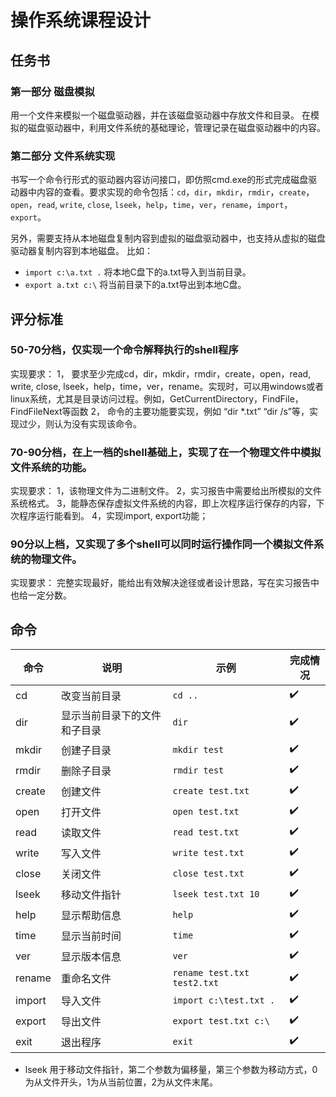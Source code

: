 # 操作系统课程设计

## 任务书

### 第一部分 磁盘模拟

用一个文件来模拟一个磁盘驱动器，并在该磁盘驱动器中存放文件和目录。
在模拟的磁盘驱动器中，利用文件系统的基础理论，管理记录在磁盘驱动器中的内容。

### 第二部分 文件系统实现

书写一个命令行形式的驱动器内容访问接口，即仿照cmd.exe的形式完成磁盘驱动器中内容的查看。要求实现的命令包括：`cd`，`dir`，`mkdir`，`rmdir`，`create`，`open`，`read`, `write`, `close`, `lseek`，`help`，`time`，`ver`，`rename`，`import`，`export`。

另外，需要支持从本地磁盘复制内容到虚拟的磁盘驱动器中，也支持从虚拟的磁盘驱动器复制内容到本地磁盘。
比如：
- `import c:\a.txt .`  将本地C盘下的a.txt导入到当前目录。
- `export a.txt c:\`   将当前目录下的a.txt导出到本地C盘。

## 评分标准

### 50-70分档，仅实现一个命令解释执行的shell程序
实现要求：
1，	要求至少完成cd，dir，mkdir，rmdir，create，open，read, write, close, lseek，help，time，ver，rename。实现时，可以用windows或者linux系统，尤其是目录访问过程。例如，GetCurrentDirectory，FindFile，FindFileNext等函数
2，	命令的主要功能要实现，例如 “dir *.txt” “dir /s”等，实现过少，则认为没有实现该命令。

### 70-90分档，在上一档的shell基础上，实现了在一个物理文件中模拟文件系统的功能。
实现要求：
1，该物理文件为二进制文件。
2，实习报告中需要给出所模拟的文件系统格式。
3，能静态保存虚拟文件系统的内容，即上次程序运行保存的内容，下次程序运行能看到。
4，实现import, export功能；


### 90分以上档，又实现了多个shell可以同时运行操作同一个模拟文件系统的物理文件。
实现要求：
完整实现最好，能给出有效解决途径或者设计思路，写在实习报告中也给一定分数。

## 命令

| 命令     | 说明             | 示例                          | 完成情况 |
|--------|----------------|-----------------------------|------|
| cd     | 改变当前目录         | `cd ..`                     | ✔️   |
| dir    | 显示当前目录下的文件和子目录 | `dir`                       | ✔️   |
| mkdir  | 创建子目录          | `mkdir test`                | ✔️   |
| rmdir  | 删除子目录          | `rmdir test`                | ✔️   |
| create | 创建文件           | `create test.txt`           | ✔️   |
| open   | 打开文件           | `open test.txt`             | ✔️   |
| read   | 读取文件           | `read test.txt`             | ✔️   |
| write  | 写入文件           | `write test.txt`            | ✔️   |
| close  | 关闭文件           | `close test.txt`            | ✔️   |
| lseek  | 移动文件指针         | `lseek test.txt 10`         | ✔️   |
| help   | 显示帮助信息         | `help`                      | ✔️   |
| time   | 显示当前时间         | `time`                      | ✔️   |
| ver    | 显示版本信息         | `ver`                       | ✔️   |
| rename | 重命名文件          | `rename test.txt test2.txt` | ✔️   |
| import | 导入文件           | `import c:\test.txt .`      | ✔️   |
| export | 导出文件           | `export test.txt c:\`       | ✔️   |
| exit   | 退出程序           | `exit`                      | ✔️   |

- lseek 用于移动文件指针，第二个参数为偏移量，第三个参数为移动方式，0为从文件开头，1为从当前位置，2为从文件末尾。